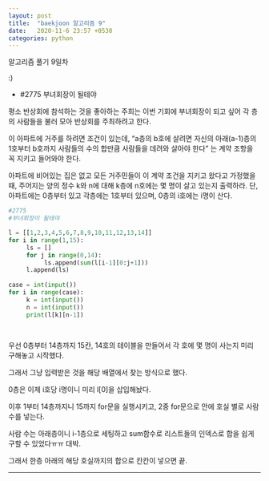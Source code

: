 ```yaml
---
layout: post
title:  "baekjoon 알고리즘 9"
date:   2020-11-6 23:57 +0530
categories: python
---
```


알고리즘 풀기 9일차



:)



- #2775     부녀회장이 될테야

평소 반상회에 참석하는 것을 좋아하는 주희는 이번 기회에 부녀회장이 되고 싶어 각 층의 사람들을 불러 모아 반상회를 주최하려고 한다.

이 아파트에 거주를 하려면 조건이 있는데, “a층의 b호에 살려면 자신의 아래(a-1)층의 1호부터 b호까지 사람들의 수의 합만큼 사람들을 데려와 살아야 한다” 는 계약 조항을 꼭 지키고 들어와야 한다.

아파트에 비어있는 집은 없고 모든 거주민들이 이 계약 조건을 지키고 왔다고 가정했을 때, 주어지는 양의 정수 k와 n에 대해 k층에 n호에는 몇 명이 살고 있는지 출력하라. 단, 아파트에는 0층부터 있고 각층에는 1호부터 있으며, 0층의 i호에는 i명이 산다.


```python
#2775
#부녀회장이 될테야

l = [[1,2,3,4,5,6,7,8,9,10,11,12,13,14]]
for i in range(1,15):
     ls = []
     for j in range(0,14):
          ls.append(sum(l[i-1][0:j+1]))
     l.append(ls)
     
case = int(input())
for i in range(case):
     k = int(input())
     n = int(input())
     print(l[k][n-1])

    
```
우선 0층부터 14층까지 15칸, 14호의 테이블을 만들어서 각 호에 몇 명이 사는지 미리 구해놓고 시작했다.

그래서 그냥 입력받은 것을 해당 배열에서 찾는 방식으로 했다. 

0층은 이제 i호당 i명이니 미리 l[0]을 삽입해놨다.

이후 1부터 14층까지니 15까지 for문을 실행시키고, 2중 for문으로 안에 호실 별로 사람수를 넣는다.

사람 수는 아래층이니 i-1층으로 세팅하고 sum함수로 리스트들의 인덱스로 합을 쉽게 구할 수 있었다ㅠㅠ 대박.

그래서 한층 아래의 해당 호실까지의 합으로 칸칸이 넣으면 끝.


---